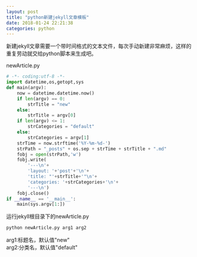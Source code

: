 ```yaml
---
layout: post
title: "python新建jekyll文章模板"
date: 2018-01-24 22:21:38
categories: python
---
```

<!-- more -->

新建jekyll文章需要一个带时间格式的文本文件，每次手动新建非常麻烦，这样的重复劳动就交给python脚本来生成吧。

newArticle.py

```python
# -*- coding:utf-8 -*-
import datetime,os,getopt,sys
def main(argv):
	now = datetime.datetime.now()
	if len(argv) == 0:
		strTitle = "new"
	else:
		strTitle = argv[0]
	if len(argv) <= 1:
		strCategories = "default"
	else:
		strCategories = argv[1]
	strTime = now.strftime('%Y-%m-%d-')
	strPath = "_posts" + os.sep + strTime + strTitle + ".md"
	fobj = open(strPath,'w')
	fobj.write(
		'---\n'+
		'layout: '+'post'+'\n'+
		'title: "'+strTitle+'"\n'+
		'categories: '+strCategories+'\n'+
		'---\n')
	fobj.close()
if __name__ == '__main__':
	main(sys.argv[1:])
```

运行jekyll根目录下的newArticle.py
```python 
python newArticle.py arg1 arg2
```
arg1:标题名，默认值"new"     
arg2:分类名，默认值"default"
